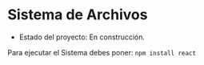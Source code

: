 <h1>Sistema de Archivos</h1>

- Estado del proyecto: En construcción.

Para ejecutar el Sistema debes poner:
```npm install react ```
